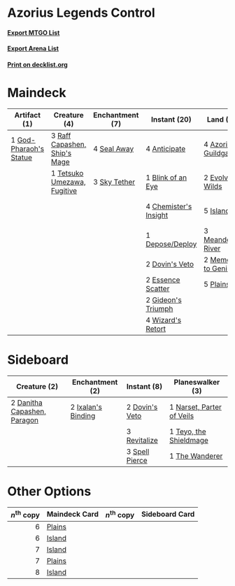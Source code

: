 # Azorius Legends Control

#### [Export MTGO List](../collection/Azorius%20Legends%20Control/Azorius%20Legends%20Control.txt)
#### [Export Arena List](../collection/Azorius%20Legends%20Control/Azorius%20Legends%20Control_arena.txt)
#### [Print on decklist.org](http://decklist.org/?deckmain=4%09Anticipate%0A4%09Azorius%20Guildgate%0A1%09Blink%20of%20an%20Eye%0A4%09Chemister's%20Insight%0A1%09Depose/Deploy%0A2%09Dovin's%20Veto%0A2%09Essence%20Scatter%0A2%09Evolving%20Wilds%0A2%09Gideon's%20Triumph%0A1%09God-Pharaoh's%20Statue%0A5%09Island%0A1%09Kasmina,%20Enigmatic%20Mentor%0A3%09Meandering%20River%0A2%09Memorial%20to%20Genius%0A2%09Narset,%20Parter%20of%20Veils%0A5%09Plains%0A3%09Raff%20Capashen,%20Ship's%20Mage%0A3%09Saheeli,%20Sublime%20Artificer%0A4%09Seal%20Away%0A3%09Sky%20Tether%0A1%09Tetsuko%20Umezawa,%20Fugitive%0A1%09The%20Wanderer%0A4%09Wizard's%20Retort&deckside=2%09Danitha%20Capashen,%20Paragon%0A2%09Dovin's%20Veto%0A2%09Ixalan's%20Binding%0A1%09Narset,%20Parter%20of%20Veils%0A3%09Revitalize%0A3%09Spell%20Pierce%0A1%09Teyo,%20the%20Shieldmage%0A1%09The%20Wanderer)
# Maindeck

|                                          Artifact (1)                                           |                                             Creature (4)                                              |                                    Enchantment (7)                                    |                                          Instant (20)                                          |                                           Land (21)                                           |                                           Planeswalker (7)                                            |
|-------------------------------------------------------------------------------------------------|-------------------------------------------------------------------------------------------------------|---------------------------------------------------------------------------------------|------------------------------------------------------------------------------------------------|-----------------------------------------------------------------------------------------------|-------------------------------------------------------------------------------------------------------|
|1 [God-Pharaoh's Statue](http://gatherer.wizards.com/Pages/Card/Details.aspx?multiverseid=461165)|3 [Raff Capashen, Ship's Mage](http://gatherer.wizards.com/Pages/Card/Details.aspx?multiverseid=443090)|4 [Seal Away](http://gatherer.wizards.com/Pages/Card/Details.aspx?multiverseid=442919) |4 [Anticipate](http://gatherer.wizards.com/Pages/Card/Details.aspx?multiverseid=401813)         |4 [Azorius Guildgate](http://gatherer.wizards.com/Pages/Card/Details.aspx?multiverseid=376256) |1 [Kasmina, Enigmatic Mentor](http://gatherer.wizards.com/Pages/Card/Details.aspx?multiverseid=460983) |
|                                                                                                 |1 [Tetsuko Umezawa, Fugitive](http://gatherer.wizards.com/Pages/Card/Details.aspx?multiverseid=442957) |3 [Sky Tether](http://gatherer.wizards.com/Pages/Card/Details.aspx?multiverseid=457165)|1 [Blink of an Eye](http://gatherer.wizards.com/Pages/Card/Details.aspx?multiverseid=442934)    |2 [Evolving Wilds](http://gatherer.wizards.com/Pages/Card/Details.aspx?multiverseid=426944)    |2 [Narset, Parter of Veils](http://gatherer.wizards.com/Pages/Card/Details.aspx?multiverseid=460988)   |
|                                                                                                 |                                                                                                       |                                                                                       |4 [Chemister's Insight](http://gatherer.wizards.com/Pages/Card/Details.aspx?multiverseid=452782)|5 [Island](http://gatherer.wizards.com/Pages/Card/Details.aspx?multiverseid=439857)            |3 [Saheeli, Sublime Artificer](http://gatherer.wizards.com/Pages/Card/Details.aspx?multiverseid=461161)|
|                                                                                                 |                                                                                                       |                                                                                       |1 [Depose/Deploy](http://gatherer.wizards.com/Pages/Card/Details.aspx?multiverseid=457369)      |3 [Meandering River](http://gatherer.wizards.com/Pages/Card/Details.aspx?multiverseid=429675)  |1 [The Wanderer](http://gatherer.wizards.com/Pages/Card/Details.aspx?multiverseid=460964)              |
|                                                                                                 |                                                                                                       |                                                                                       |2 [Dovin's Veto](http://gatherer.wizards.com/Pages/Card/Details.aspx?multiverseid=461120)       |2 [Memorial to Genius](http://gatherer.wizards.com/Pages/Card/Details.aspx?multiverseid=443131)|                                                                                                       |
|                                                                                                 |                                                                                                       |                                                                                       |2 [Essence Scatter](http://gatherer.wizards.com/Pages/Card/Details.aspx?multiverseid=426754)    |5 [Plains](http://gatherer.wizards.com/Pages/Card/Details.aspx?multiverseid=439856)            |                                                                                                       |
|                                                                                                 |                                                                                                       |                                                                                       |2 [Gideon's Triumph](http://gatherer.wizards.com/Pages/Card/Details.aspx?multiverseid=460942)   |                                                                                               |                                                                                                       |
|                                                                                                 |                                                                                                       |                                                                                       |4 [Wizard's Retort](http://gatherer.wizards.com/Pages/Card/Details.aspx?multiverseid=442963)    |                                                                                               |                                                                                                       |


# Sideboard

|                                             Creature (2)                                             |                                       Enchantment (2)                                       |                                       Instant (8)                                       |                                          Planeswalker (3)                                          |
|------------------------------------------------------------------------------------------------------|---------------------------------------------------------------------------------------------|-----------------------------------------------------------------------------------------|----------------------------------------------------------------------------------------------------|
|2 [Danitha Capashen, Paragon](http://gatherer.wizards.com/Pages/Card/Details.aspx?multiverseid=442900)|2 [Ixalan's Binding](http://gatherer.wizards.com/Pages/Card/Details.aspx?multiverseid=435168)|2 [Dovin's Veto](http://gatherer.wizards.com/Pages/Card/Details.aspx?multiverseid=461120)|1 [Narset, Parter of Veils](http://gatherer.wizards.com/Pages/Card/Details.aspx?multiverseid=460988)|
|                                                                                                      |                                                                                             |3 [Revitalize](http://gatherer.wizards.com/Pages/Card/Details.aspx?multiverseid=447171)  |1 [Teyo, the Shieldmage](http://gatherer.wizards.com/Pages/Card/Details.aspx?multiverseid=460959)   |
|                                                                                                      |                                                                                             |3 [Spell Pierce](http://gatherer.wizards.com/Pages/Card/Details.aspx?multiverseid=425876)|1 [The Wanderer](http://gatherer.wizards.com/Pages/Card/Details.aspx?multiverseid=460964)           |


# Other Options

|*n*<sup>th</sup> copy|                                  Maindeck Card                                  |*n*<sup>th</sup> copy|Sideboard Card|
|--------------------:|---------------------------------------------------------------------------------|---------------------|--------------|
|                    6|[Plains](http://gatherer.wizards.com/Pages/Card/Details.aspx?multiverseid=439856)|                     |              |
|                    6|[Island](http://gatherer.wizards.com/Pages/Card/Details.aspx?multiverseid=439857)|                     |              |
|                    7|[Island](http://gatherer.wizards.com/Pages/Card/Details.aspx?multiverseid=439857)|                     |              |
|                    7|[Plains](http://gatherer.wizards.com/Pages/Card/Details.aspx?multiverseid=439856)|                     |              |
|                    8|[Island](http://gatherer.wizards.com/Pages/Card/Details.aspx?multiverseid=439857)|                     |              |

